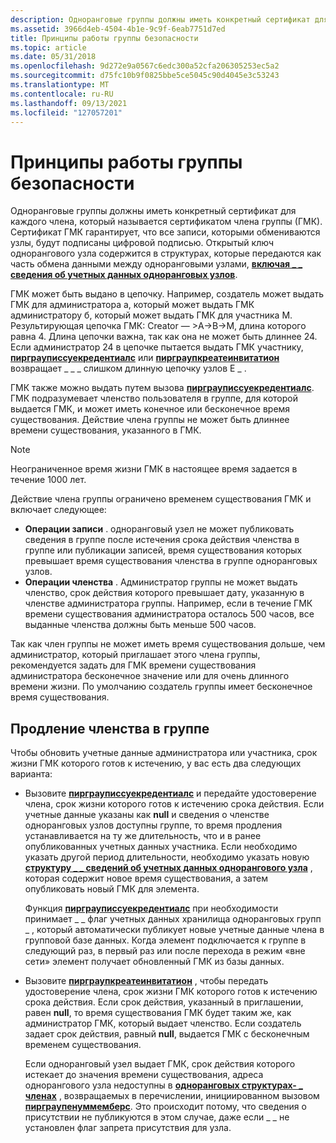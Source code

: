```yaml
---
description: Одноранговые группы должны иметь конкретный сертификат для каждого члена, который называется сертификатом члена группы (ГМК).
ms.assetid: 3966d4eb-4504-4b1e-9c9f-6eab7751d7ed
title: Принципы работы группы безопасности
ms.topic: article
ms.date: 05/31/2018
ms.openlocfilehash: 9d272e9a0567c6edc300a52cfa206305253ec5a2
ms.sourcegitcommit: d75fc10b9f0825bbe5ce5045c90d4045e3c53243
ms.translationtype: MT
ms.contentlocale: ru-RU
ms.lasthandoff: 09/13/2021
ms.locfileid: "127057201"
---
```

# <a name="how-group-security-works"></a>Принципы работы группы безопасности

Одноранговые группы должны иметь конкретный сертификат для каждого члена, который называется сертификатом члена группы (ГМК). Сертификат ГМК гарантирует, что все записи, которыми обмениваются узлы, будут подписаны цифровой подписью. Открытый ключ однорангового узла содержится в структурах, которые передаются как часть обмена данными между одноранговыми узлами, [**включая \_ \_ сведения об учетных данных одноранговых узлов**](/windows/desktop/api/P2P/ns-p2p-peer_credential_info).

ГМК может быть выдано в цепочку. Например, создатель может выдать ГМК для администратора а, который может выдать ГМК администратору б, который может выдать ГМК для участника M. Результирующая цепочка ГМК: Creator — >A->B->M, длина которого равна 4. Длина цепочки важна, так как она не может быть длиннее 24. Если администратор 24 в цепочке пытается выдать ГМК участнику, [**пирграуписсуекредентиалс**](/windows/desktop/api/P2P/nf-p2p-peergroupissuecredentials) или [**пирграупкреатеинвитатион**](/windows/desktop/api/P2P/nf-p2p-peergroupcreateinvitation) возвращает \_ \_ \_ слишком длинную цепочку узлов E \_ .

ГМК также можно выдать путем вызова [**пирграуписсуекредентиалс**](/windows/desktop/api/P2P/nf-p2p-peergroupissuecredentials). ГМК подразумевает членство пользователя в группе, для которой выдается ГМК, и может иметь конечное или бесконечное время существования. Действие члена группы не может быть длиннее времени существования, указанного в ГМК.

> [!Note]  
> Неограниченное время жизни ГМК в настоящее время задается в течение 1000 лет.

 

Действие члена группы ограничено временем существования ГМК и включает следующее:

-   **Операции записи** . одноранговый узел не может публиковать сведения в группе после истечения срока действия членства в группе или публикации записей, время существования которых превышает время существования членства в группе одноранговых узлов.
-   **Операции членства** . Администратор группы не может выдать членство, срок действия которого превышает дату, указанную в членстве администратора группы. Например, если в течение ГМК времени существования администратора осталось 500 часов, все выданные членства должны быть меньше 500 часов.

Так как член группы не может иметь время существования дольше, чем администратор, который приглашает этого члена группы, рекомендуется задать для ГМК времени существования администратора бесконечное значение или для очень длинного времени жизни. По умолчанию создатель группы имеет бесконечное время существования.

## <a name="renewing-group-membership"></a>Продление членства в группе

Чтобы обновить учетные данные администратора или участника, срок жизни ГМК которого готов к истечению, у вас есть два следующих варианта:

-   Вызовите [**пирграуписсуекредентиалс**](/windows/desktop/api/P2P/nf-p2p-peergroupissuecredentials) и передайте удостоверение члена, срок жизни которого готов к истечению срока действия. Если учетные данные указаны как **null** и сведения о членстве одноранговых узлов доступны группе, то время продления устанавливается на ту же длительность, что и в ранее опубликованных учетных данных участника. Если необходимо указать другой период длительности, необходимо указать новую [**структуру \_ \_ сведений об учетных данных однорангового узла**](/windows/desktop/api/P2P/ns-p2p-peer_credential_info) , которая содержит новое время существования, а затем опубликовать новый ГМК для элемента.

    Функция [**пирграуписсуекредентиалс**](/windows/desktop/api/P2P/nf-p2p-peergroupissuecredentials) при необходимости принимает \_ \_ флаг учетных данных хранилища одноранговых групп \_ , который автоматически публикует новые учетные данные члена в групповой базе данных. Когда элемент подключается к группе в следующий раз, в первый раз или после перехода в режим «вне сети» элемент получает обновленный ГМК из базы данных.

-   Вызовите [**пирграупкреатеинвитатион**](/windows/desktop/api/P2P/nf-p2p-peergroupcreateinvitation) , чтобы передать удостоверение члена, срок жизни ГМК которого готов к истечению срока действия. Если срок действия, указанный в приглашении, равен **null**, то время существования ГМК будет таким же, как администратор ГМК, который выдает членство. Если создатель задает срок действия, равный **null**, выдается ГМК с бесконечным временем существования.

    Если одноранговый узел выдает ГМК, срок действия которого истекает до значения времени существования, адреса однорангового узла недоступны в [**одноранговых структурах- \_ членах**](/windows/desktop/api/P2P/ns-p2p-peer_member) , возвращаемых в перечислении, инициированном вызовом [**пирграупенуммемберс**](/windows/desktop/api/P2P/nf-p2p-peergroupenummembers). Это происходит потому, что сведения о присутствии не публикуются в этом случае, даже если \_ \_ не установлен флаг запрета присутствия для узла.

 

 



